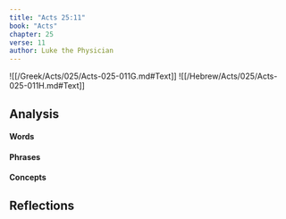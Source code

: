 ```yaml
---
title: "Acts 25:11"
book: "Acts"
chapter: 25
verse: 11
author: Luke the Physician
---
```

![[/Greek/Acts/025/Acts-025-011G.md#Text]]
![[/Hebrew/Acts/025/Acts-025-011H.md#Text]]

## Analysis

#### Words

#### Phrases

#### Concepts

## Reflections
